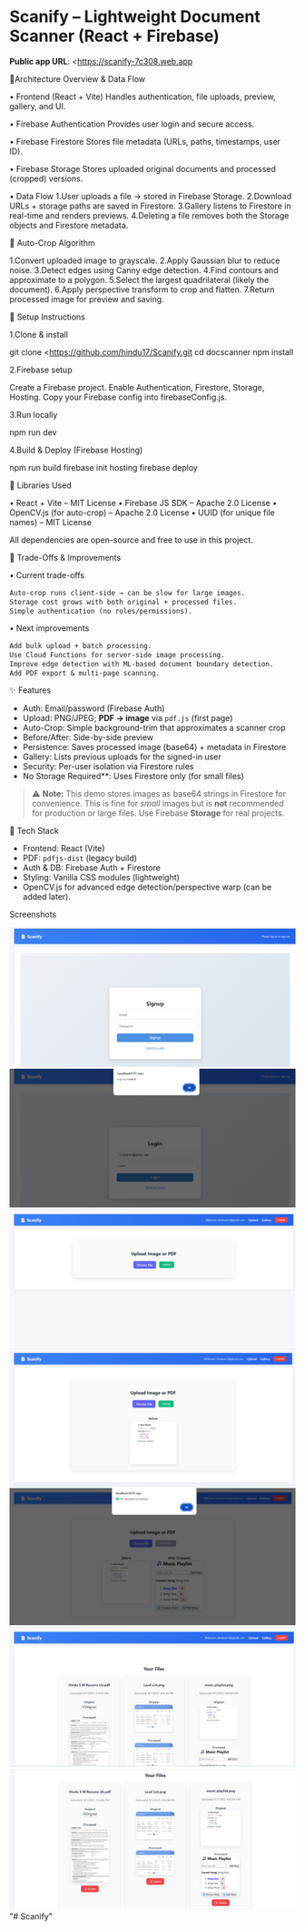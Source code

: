 # Scanify – Lightweight Document Scanner (React + Firebase)

**Public app URL**: <https://scanify-7c308.web.app

🔹Architecture Overview & Data Flow

• Frontend (React + Vite)
Handles authentication, file uploads, preview, gallery, and UI.

• Firebase Authentication
Provides user login and secure access.

• Firebase Firestore
Stores file metadata (URLs, paths, timestamps, user ID).

• Firebase Storage
Stores uploaded original documents and processed (cropped) versions.

• Data Flow
    1.User uploads a file → stored in Firebase Storage.
    2.Download URLs + storage paths are saved in Firestore.
    3.Gallery listens to Firestore in real-time and renders previews.
    4.Deleting a file removes both the Storage objects and Firestore metadata.

🔹 Auto-Crop Algorithm

1.Convert uploaded image to grayscale.
2.Apply Gaussian blur to reduce noise.
3.Detect edges using Canny edge detection.
4.Find contours and approximate to a polygon.
5.Select the largest quadrilateral (likely the document).
6.Apply perspective transform to crop and flatten.
7.Return processed image for preview and saving.

🔹 Setup Instructions

1.Clone & install

git clone <https://github.com/hindu17/Scanify.git
cd docscanner
npm install

2.Firebase setup

Create a Firebase project.
Enable Authentication, Firestore, Storage, Hosting.
Copy your Firebase config into firebaseConfig.js.

3.Run locally

npm run dev

4.Build & Deploy (Firebase Hosting)

npm run build
firebase init hosting 
firebase deploy

🔹 Libraries Used

   • React + Vite – MIT License
   • Firebase JS SDK – Apache 2.0 License
   • OpenCV.js (for auto-crop) – Apache 2.0 License
   • UUID (for unique file names) – MIT License

All dependencies are open-source and free to use in this project.

🔹 Trade-Offs & Improvements

• Current trade-offs

    Auto-crop runs client-side → can be slow for large images.
    Storage cost grows with both original + processed files.
    Simple authentication (no roles/permissions).

• Next improvements

    Add bulk upload + batch processing.
    Use Cloud Functions for server-side image processing.
    Improve edge detection with ML-based document boundary detection.
    Add PDF export & multi-page scanning.

✨ Features

- Auth: Email/password (Firebase Auth)
- Upload: PNG/JPEG; **PDF → image** via `pdf.js` (first page)
- Auto-Crop: Simple background-trim that approximates a scanner crop
- Before/After: Side-by-side preview
- Persistence: Saves processed image (base64) + metadata in Firestore
- Gallery: Lists previous uploads for the signed-in user
- Security: Per-user isolation via Firestore rules
- No Storage Required**: Uses Firestore only (for small files)

> ⚠️ **Note:** This demo stores images as base64 strings in Firestore for convenience. This is fine for *small* images but is **not** recommended for production or large files. Use Firebase **Storage** for real projects.


 🧱 Tech Stack

- Frontend: React (Vite)
- PDF: `pdfjs-dist` (legacy build)
- Auth & DB: Firebase Auth + Firestore
- Styling: Vanilla CSS modules (lightweight)
- OpenCV.js for advanced edge detection/perspective warp (can be added later).

Screenshots

![sign up](image.png)
![login in](image-1.png)
![home](image-2.png)
![upload](image-3.png)
![crop](image-4.png)
![gallery view 1](image-5.png)
![gallery view 2](image-6.png)
"# Scanify" 
